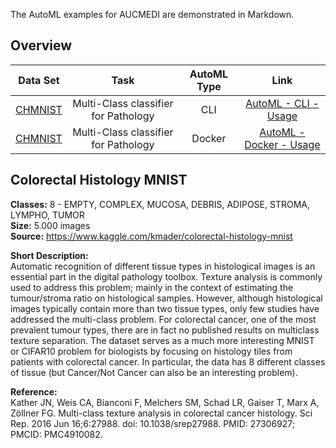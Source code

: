 The AutoML examples for AUCMEDI are demonstrated in Markdown.

## Overview

| Data Set | Task | AutoML Type | Link  |
|-------------|:--------------------:|:------:|:------:|
| [CHMNIST](#CHMNIST) | Multi-Class classifier for Pathology | CLI | [AutoML - CLI - Usage](../../automl/cli/usage/) |
| [CHMNIST](#CHMNIST) | Multi-Class classifier for Pathology | Docker | [AutoML - Docker - Usage](../../automl/docker/usage/) |


## <a name="CHMNIST"></a>Colorectal Histology MNIST

**Classes:** 8 - EMPTY, COMPLEX, MUCOSA, DEBRIS, ADIPOSE, STROMA, LYMPHO, TUMOR  
**Size:** 5.000 images  
**Source:** https://www.kaggle.com/kmader/colorectal-histology-mnist  

**Short Description:**  
Automatic recognition of different tissue types in histological images is an essential part in the digital pathology toolbox. Texture analysis is commonly used to address this problem; mainly in the context of estimating the tumour/stroma ratio on histological samples. However, although histological images typically contain more than two tissue types, only few studies have addressed the multi-class problem. For colorectal cancer, one of the most prevalent tumour types, there are in fact no published results on multiclass texture separation. The dataset serves as a much more interesting MNIST or CIFAR10 problem for biologists by focusing on histology tiles from patients with colorectal cancer. In particular, the data has 8 different classes of tissue (but Cancer/Not Cancer can also be an interesting problem).

**Reference:**  
Kather JN, Weis CA, Bianconi F, Melchers SM, Schad LR, Gaiser T, Marx A, Zöllner FG. Multi-class texture analysis in colorectal cancer histology. Sci Rep. 2016 Jun 16;6:27988. doi: 10.1038/srep27988. PMID: 27306927; PMCID: PMC4910082.
